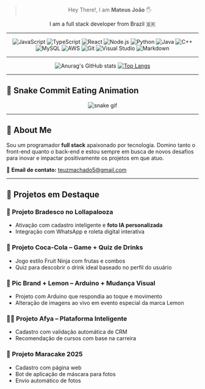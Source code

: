 <div align="center">

> Hey There!, I am **Mateus João** 🖐️



 I am a full stack developer from Brazil 🇧🇷 

---

</div>

<div align="center">
  
![JavaScript](https://img.shields.io/badge/JAVASCRIPT-F7DF1E?style=for-the-badge&logo=javascript&logoColor=black)
![TypeScript](https://img.shields.io/badge/TYPESCRIPT-007ACC?style=for-the-badge&logo=typescript&logoColor=white)
![React](https://img.shields.io/badge/REACT-20232A?style=for-the-badge&logo=react&logoColor=61DAFB)
![Node.js](https://img.shields.io/badge/NODE.JS-339933?style=for-the-badge&logo=nodedotjs&logoColor=white)
![Python](https://img.shields.io/badge/PYTHON-14354C?style=for-the-badge&logo=python&logoColor=white)
![Java](https://img.shields.io/badge/JAVA-ED8B00?style=for-the-badge&logo=openjdk&logoColor=white)
![C++](https://img.shields.io/badge/C%2B%2B-00599C?style=for-the-badge&logo=c%2B%2B&logoColor=white)
![MySQL](https://img.shields.io/badge/MYSQL-00000F?style=for-the-badge&logo=mysql&logoColor=white)
![AWS](https://img.shields.io/badge/AWS-232F3E?style=for-the-badge&logo=amazonaws&logoColor=white)
![Git](https://img.shields.io/badge/GIT-E44C30?style=for-the-badge&logo=git&logoColor=white)
![Visual Studio](https://img.shields.io/badge/VISUAL%20STUDIO-5C2D91?style=for-the-badge&logo=visualstudio&logoColor=white)
![Markdown](https://img.shields.io/badge/MARKDOWN-000000?style=for-the-badge&logo=markdown&logoColor=white)

</div>

---

<div align="center">
  
![Anurag's GitHub stats](https://github-readme-stats.vercel.app/api?username=silvatet&show_icons=true&theme=shadow_blue)
[![Top Langs](https://github-readme-stats.vercel.app/api/top-langs/?username=silvatet&layout=compact)](https://github.com/anuraghazra/github-readme-stats)

</div>

---

## 🐍 Snake Commit Eating Animation

<div align="center">
  
![snake gif](https://raw.githubusercontent.com/silvatet/silvatet/output/github-contribution-grid-snake.svg)


</div>

---

## 🧩 About Me

Sou um programador **full stack** apaixonado por tecnologia. Domino tanto o front-end quanto o back-end e estou sempre em busca de novos desafios para inovar e impactar positivamente os projetos em que atuo.

📧 **Email de contato:** teuzmachado5@gmail.com

---

## 🚀 Projetos em Destaque

### 🔴 Projeto Bradesco no Lollapalooza
- Ativação com cadastro inteligente e **foto IA personalizada**
- Integração com WhatsApp e roleta digital interativa

### 🥤 Projeto Coca-Cola – Game + Quiz de Drinks
- Jogo estilo Fruit Ninja com frutas e combos
- Quiz para descobrir o drink ideal baseado no perfil do usuário

### 🍋 Pic Brand + Lemon – Arduino + Mudança Visual
- Projeto com Arduino que respondia ao toque e movimento
- Alteração de imagens ao vivo em evento especial da marca Lemon

### 👨‍⚕️ Projeto Afya – Plataforma Inteligente
- Cadastro com validação automática de CRM
- Recomendação de cursos com base na carreira

### 🍰 Projeto Maracake 2025
- Cadastro com página web
- Bot de aplicação de máscara para fotos
- Envio automático de fotos
